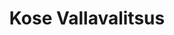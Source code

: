 ---
title: Kose Vallavalitsus
maintainer_name: Marek Astrik
maintainer_email: marek@kose.ee
description: ''
---